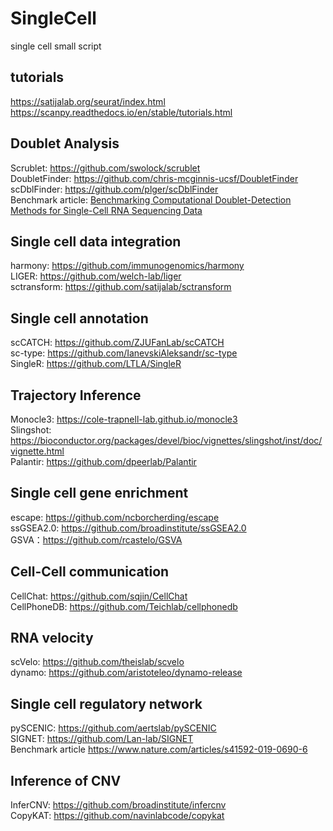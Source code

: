 # SingleCell
single cell small script
## tutorials
https://satijalab.org/seurat/index.html<br>
https://scanpy.readthedocs.io/en/stable/tutorials.html<br>
## Doublet Analysis
Scrublet: https://github.com/swolock/scrublet<br>
DoubletFinder: https://github.com/chris-mcginnis-ucsf/DoubletFinder<br>
scDblFinder: https://github.com/plger/scDblFinder<br>
Benchmark article: [Benchmarking Computational Doublet-Detection Methods for Single-Cell RNA Sequencing Data](https://www.cell.com/cell-systems/fulltext/S2405-4712(20)30459-2?_returnURL=https%3A%2F%2Flinkinghub.elsevier.com%2Fretrieve%2Fpii%2FS2405471220304592%3Fshowall%3Dtrue)

##  Single cell data integration
harmony: https://github.com/immunogenomics/harmony<br>
LIGER: https://github.com/welch-lab/liger<br>
sctransform: https://github.com/satijalab/sctransform<br>

## Single cell annotation
scCATCH: https://github.com/ZJUFanLab/scCATCH<br>
sc-type: https://github.com/IanevskiAleksandr/sc-type<br>
SingleR: https://github.com/LTLA/SingleR<br>

## Trajectory Inference
Monocle3: https://cole-trapnell-lab.github.io/monocle3<br>
Slingshot: https://bioconductor.org/packages/devel/bioc/vignettes/slingshot/inst/doc/vignette.html<br>
Palantir: https://github.com/dpeerlab/Palantir<br>


## Single cell gene enrichment
escape: https://github.com/ncborcherding/escape<br>
ssGSEA2.0: https://github.com/broadinstitute/ssGSEA2.0<br>
GSVA：https://github.com/rcastelo/GSVA<br>
## Cell-Cell communication
CellChat: https://github.com/sqjin/CellChat<br>
CellPhoneDB: https://github.com/Teichlab/cellphonedb<br>
## RNA velocity
scVelo: https://github.com/theislab/scvelo<br>
dynamo: https://github.com/aristoteleo/dynamo-release<br>
## Single cell regulatory network
pySCENIC: https://github.com/aertslab/pySCENIC<br>
SIGNET: https://github.com/Lan-lab/SIGNET<br>
Benchmark article https://www.nature.com/articles/s41592-019-0690-6<br>
## Inference of CNV
InferCNV: https://github.com/broadinstitute/infercnv<br>
CopyKAT: https://github.com/navinlabcode/copykat<br>


